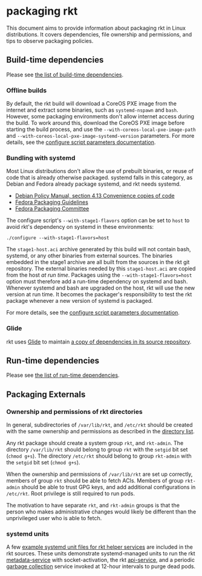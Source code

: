 # packaging rkt

This document aims to provide information about packaging rkt in Linux distributions. It covers dependencies, file ownership and permissions, and tips to observe packaging policies.

## Build-time dependencies

Please see [the list of build-time dependencies][build-deps].

### Offline builds

By default, the rkt build will download a CoreOS PXE image from the internet and extract some binaries, such as `systemd-nspawn` and `bash`. However, some packaging environments don't allow internet access during the build. To work around this, download the CoreOS PXE image before starting the build process, and use the `--with-coreos-local-pxe-image-path` and `--with-coreos-local-pxe-image-systemd-version` parameters. For more details, see the [configure script parameters documentation][build-config].

### Bundling with systemd

Most Linux distributions don't allow the use of prebuilt binaries, or reuse of code that is already otherwise packaged. systemd falls in this category, as Debian and Fedora already package systemd, and rkt needs systemd.

- [Debian Policy Manual, section 4.13 Convenience copies of code](https://www.debian.org/doc/debian-policy/ch-source.html#s-embeddedfiles)
- [Fedora Packaging Guidelines](https://fedoraproject.org/wiki/Packaging:Guidelines#No_inclusion_of_pre-built_binaries_or_libraries)
- [Fedora Packaging Committee](https://www.mail-archive.com/devel@lists.fedoraproject.org/msg88276.html)

The configure script's `--with-stage1-flavors` option can be set to `host` to avoid rkt's dependency on systemd in these environments:

```
./configure --with-stage1-flavors=host
```

The `stage1-host.aci` archive generated by this build will not contain bash, systemd, or any other binaries from external sources. The binaries embedded in the stage1 archive are all built from the sources in the rkt git repository. The external binaries needed by this `stage1-host.aci` are copied from the host *at run time*. Packages using the `--with-stage1-flavors=host` option must therefore add a run-time dependency on systemd and bash. Whenever systemd and bash are upgraded on the host, rkt will use the new version at run time. It becomes the packager's responsibility to test the rkt package whenever a new version of systemd is packaged.

For more details, see the [configure script parameters documentation][build-config].

### Glide

rkt uses [Glide](https://github.com/Masterminds/glide) to maintain [a copy of dependencies in its source repository](https://github.com/coreos/rkt/tree/master/vendor).

## Run-time dependencies

Please see [the list of run-time dependencies][run-deps].

## Packaging Externals

### Ownership and permissions of rkt directories

In general, subdirectories of `/var/lib/rkt`, and `/etc/rkt` should be created with the same ownership and permissions as described in the [directory list](https://github.com/coreos/rkt/blob/master/dist/init/systemd/tmpfiles.d/rkt.conf).

Any rkt package should create a system group `rkt`, and `rkt-admin`. The directory `/var/lib/rkt` should belong to group `rkt` with the `setgid` bit set (`chmod g+s`). The directory `/etc/rkt` should belong to group `rkt-admin` with the `setgid` bit set (`chmod g+s`).

When the ownership and permissions of `/var/lib/rkt` are set up correctly, members of group `rkt` should be able to fetch ACIs. Members of group `rkt-admin` should be able to trust GPG keys, and add additional configurations in `/etc/rkt`. Root privilege is still required to run pods.

The motivation to have separate `rkt`, and `rkt-admin` groups is that the person who makes administrative changes would likely be different than the unprivileged user who is able to fetch.

### systemd units

A few [example systemd unit files for rkt helper services][rkt-units] are included in the rkt sources. These units demonstrate systemd-managed units to run the rkt [metadata-service][rkt-metadata-svc] with socket-activation, the rkt [api-service][api-service], and a periodic [garbage collection][rkt-gc] service invoked at 12-hour intervals to purge dead pods.

[build-config]: build-configure.md
[rkt-gc]: subcommands/gc.md
[rkt-metadata-svc]: subcommands/metadata-service.md
[api-service]: subcommands/api-service.md
[rkt-units]: https://github.com/coreos/rkt/tree/master/dist/init/systemd
[build-deps]: dependencies.md#build-time-dependencies
[run-deps]: dependencies.md#run-time-dependencies
